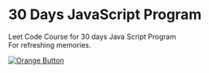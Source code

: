 # 30 Days JavaScript Program
Leet Code Course for 30 days Java Script Program
<br>
For refreshing memories.
<br>
  
[![Orange Button]][Link]   

<!---------------------------------------------------------------------------->

[Link]: https://leetcode.com/studyplan/30-days-of-javascript/
[Shield]: Types/Shield.md
[KBD]: Types/KBD.md


<!---------------------------------[ Badges ]---------------------------------->
[Orange Button]: https://img.shields.io/badge/Leetcode-orange?style=flat-square
